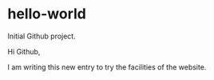 
# hello-world
Initial Github project.

Hi Github,

I am writing this new entry to try the facilities
of the website.

